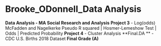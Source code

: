 # Brooke_ODonnell_Data Analysis
**Data Analysis - MA Social Research and Analysis**
**Project 3** - Log(odds) McFadden and Nagelkerke Pseudo R squared | Hosmer-Lemeshow Test | Odds | Predicted Probability 
**Project 4** - Cluster Analysis 
**Final.DA ** - CDC U.S. Births 2018 Dataset 
**Final Grade (A)**
